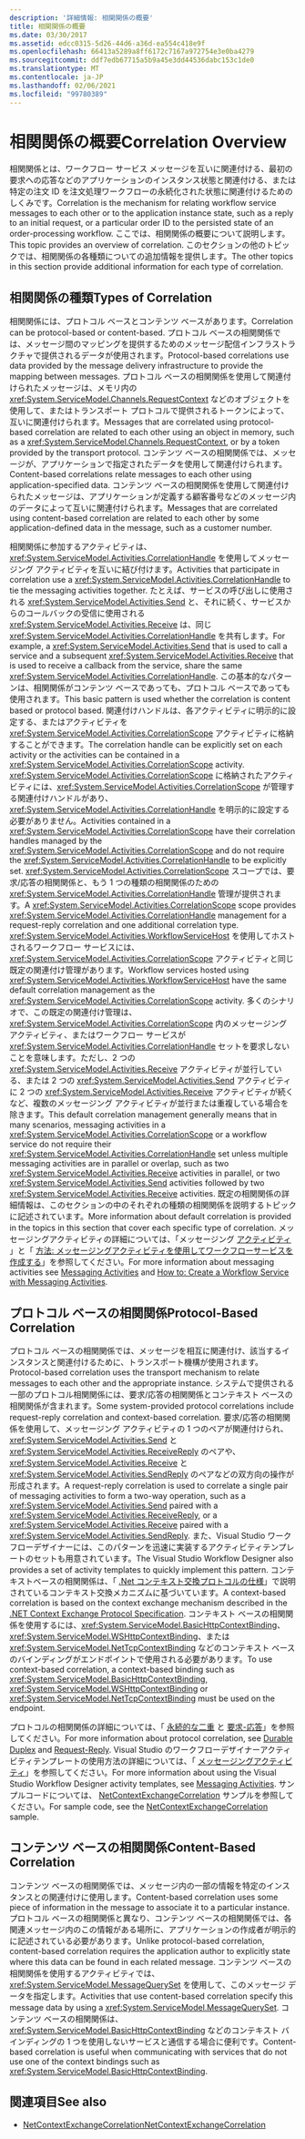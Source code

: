 ```yaml
---
description: '詳細情報: 相関関係の概要'
title: 相関関係の概要
ms.date: 03/30/2017
ms.assetid: edcc0315-5d26-44d6-a36d-ea554c418e9f
ms.openlocfilehash: 66413a5289a8ff6172c7167a972754e3e0ba4279
ms.sourcegitcommit: ddf7edb67715a5b9a45e3dd44536dabc153c1de0
ms.translationtype: MT
ms.contentlocale: ja-JP
ms.lasthandoff: 02/06/2021
ms.locfileid: "99780389"
---
```

# <a name="correlation-overview"></a><span data-ttu-id="f9157-103">相関関係の概要</span><span class="sxs-lookup"><span data-stu-id="f9157-103">Correlation Overview</span></span>

<span data-ttu-id="f9157-104">相関関係とは、ワークフロー サービス メッセージを互いに関連付ける、最初の要求への応答などのアプリケーションのインスタンス状態と関連付ける、または特定の注文 ID を注文処理ワークフローの永続化された状態に関連付けるためのしくみです。</span><span class="sxs-lookup"><span data-stu-id="f9157-104">Correlation is the mechanism for relating workflow service messages to each other or to the application instance state, such as a reply to an initial request, or a particular order ID to the persisted state of an order-processing workflow.</span></span> <span data-ttu-id="f9157-105">ここでは、相関関係の概要について説明します。</span><span class="sxs-lookup"><span data-stu-id="f9157-105">This topic provides an overview of correlation.</span></span> <span data-ttu-id="f9157-106">このセクションの他のトピックでは、相関関係の各種類についての追加情報を提供します。</span><span class="sxs-lookup"><span data-stu-id="f9157-106">The other topics in this section provide additional information for each type of correlation.</span></span>  
  
## <a name="types-of-correlation"></a><span data-ttu-id="f9157-107">相関関係の種類</span><span class="sxs-lookup"><span data-stu-id="f9157-107">Types of Correlation</span></span>  

 <span data-ttu-id="f9157-108">相関関係には、プロトコル ベースとコンテンツ ベースがあります。</span><span class="sxs-lookup"><span data-stu-id="f9157-108">Correlation can be protocol-based or content-based.</span></span> <span data-ttu-id="f9157-109">プロトコル ベースの相関関係では、メッセージ間のマッピングを提供するためのメッセージ配信インフラストラクチャで提供されるデータが使用されます。</span><span class="sxs-lookup"><span data-stu-id="f9157-109">Protocol-based correlations use data provided by the message delivery infrastructure to provide the mapping between messages.</span></span> <span data-ttu-id="f9157-110">プロトコル ベースの相関関係を使用して関連付けられたメッセージは、メモリ内の <xref:System.ServiceModel.Channels.RequestContext> などのオブジェクトを使用して、またはトランスポート プロトコルで提供されるトークンによって、互いに関連付けられます。</span><span class="sxs-lookup"><span data-stu-id="f9157-110">Messages that are correlated using protocol-based correlation are related to each other using an object in memory, such as a <xref:System.ServiceModel.Channels.RequestContext>, or by a token provided by the transport protocol.</span></span> <span data-ttu-id="f9157-111">コンテンツ ベースの相関関係では、メッセージが、アプリケーションで指定されたデータを使用して関連付けられます。</span><span class="sxs-lookup"><span data-stu-id="f9157-111">Content-based correlations relate messages to each other using application-specified data.</span></span> <span data-ttu-id="f9157-112">コンテンツ ベースの相関関係を使用して関連付けられたメッセージは、アプリケーションが定義する顧客番号などのメッセージ内のデータによって互いに関連付けられます。</span><span class="sxs-lookup"><span data-stu-id="f9157-112">Messages that are correlated using content-based correlation are related to each other by some application-defined data in the message, such as a customer number.</span></span>  
  
 <span data-ttu-id="f9157-113">相関関係に参加するアクティビティは、<xref:System.ServiceModel.Activities.CorrelationHandle> を使用してメッセージング アクティビティを互いに結び付けます。</span><span class="sxs-lookup"><span data-stu-id="f9157-113">Activities that participate in correlation use a <xref:System.ServiceModel.Activities.CorrelationHandle> to tie the messaging activities together.</span></span> <span data-ttu-id="f9157-114">たとえば、サービスの呼び出しに使用される <xref:System.ServiceModel.Activities.Send> と、それに続く、サービスからのコールバックの受信に使用される <xref:System.ServiceModel.Activities.Receive> は、同じ <xref:System.ServiceModel.Activities.CorrelationHandle> を共有します。</span><span class="sxs-lookup"><span data-stu-id="f9157-114">For example, a <xref:System.ServiceModel.Activities.Send> that is used to call a service and a subsequent <xref:System.ServiceModel.Activities.Receive> that is used to receive a callback from the service, share the same <xref:System.ServiceModel.Activities.CorrelationHandle>.</span></span> <span data-ttu-id="f9157-115">この基本的なパターンは、相関関係がコンテンツ ベースであっても、プロトコル ベースであっても使用されます。</span><span class="sxs-lookup"><span data-stu-id="f9157-115">This basic pattern is used whether the correlation is content based or protocol based.</span></span> <span data-ttu-id="f9157-116">関連付けハンドルは、各アクティビティに明示的に設定する、またはアクティビティを <xref:System.ServiceModel.Activities.CorrelationScope> アクティビティに格納することができます。</span><span class="sxs-lookup"><span data-stu-id="f9157-116">The correlation handle can be explicitly set on each activity or the activities can be contained in a <xref:System.ServiceModel.Activities.CorrelationScope> activity.</span></span> <span data-ttu-id="f9157-117"><xref:System.ServiceModel.Activities.CorrelationScope> に格納されたアクティビティには、<xref:System.ServiceModel.Activities.CorrelationScope> が管理する関連付けハンドルがあり、<xref:System.ServiceModel.Activities.CorrelationHandle> を明示的に設定する必要がありません。</span><span class="sxs-lookup"><span data-stu-id="f9157-117">Activities contained in a <xref:System.ServiceModel.Activities.CorrelationScope> have their correlation handles managed by the <xref:System.ServiceModel.Activities.CorrelationScope> and do not require the <xref:System.ServiceModel.Activities.CorrelationHandle> to be explicitly set.</span></span> <span data-ttu-id="f9157-118"><xref:System.ServiceModel.Activities.CorrelationScope> スコープでは、要求/応答の相関関係と、もう 1 つの種類の相関関係のための <xref:System.ServiceModel.Activities.CorrelationHandle> 管理が提供されます。</span><span class="sxs-lookup"><span data-stu-id="f9157-118">A <xref:System.ServiceModel.Activities.CorrelationScope> scope provides <xref:System.ServiceModel.Activities.CorrelationHandle> management for a request-reply correlation and one additional correlation type.</span></span> <span data-ttu-id="f9157-119"><xref:System.ServiceModel.Activities.WorkflowServiceHost> を使用してホストされるワークフロー サービスには、<xref:System.ServiceModel.Activities.CorrelationScope> アクティビティと同じ既定の関連付け管理があります。</span><span class="sxs-lookup"><span data-stu-id="f9157-119">Workflow services hosted using <xref:System.ServiceModel.Activities.WorkflowServiceHost> have the same default correlation management as the <xref:System.ServiceModel.Activities.CorrelationScope> activity.</span></span> <span data-ttu-id="f9157-120">多くのシナリオで、この既定の関連付け管理は、<xref:System.ServiceModel.Activities.CorrelationScope> 内のメッセージング アクティビティ、またはワークフロー サービスが <xref:System.ServiceModel.Activities.CorrelationHandle> セットを要求しないことを意味します。ただし、2 つの <xref:System.ServiceModel.Activities.Receive> アクティビティが並行している、または 2 つの <xref:System.ServiceModel.Activities.Send> アクティビティに 2 つの <xref:System.ServiceModel.Activities.Receive> アクティビティが続くなど、複数のメッセージング アクティビティが並行または重複している場合を除きます。</span><span class="sxs-lookup"><span data-stu-id="f9157-120">This default correlation management generally means that in many scenarios, messaging activities in a <xref:System.ServiceModel.Activities.CorrelationScope> or a workflow service do not require their <xref:System.ServiceModel.Activities.CorrelationHandle> set unless multiple messaging activities are in parallel or overlap, such as two <xref:System.ServiceModel.Activities.Receive> activities in parallel, or two <xref:System.ServiceModel.Activities.Send> activities followed by two <xref:System.ServiceModel.Activities.Receive> activities.</span></span> <span data-ttu-id="f9157-121">既定の相関関係の詳細情報は、このセクションの中のそれぞれの種類の相関関係を説明するトピックに記述されています。</span><span class="sxs-lookup"><span data-stu-id="f9157-121">More information about default correlation is provided in the topics in this section that cover each specific type of correlation.</span></span> <span data-ttu-id="f9157-122">メッセージングアクティビティの詳細については、「メッセージング [アクティビティ](messaging-activities.md) 」と「 [方法: メッセージングアクティビティを使用してワークフローサービスを作成する](how-to-create-a-workflow-service-with-messaging-activities.md)」を参照してください。</span><span class="sxs-lookup"><span data-stu-id="f9157-122">For more information about messaging activities see [Messaging Activities](messaging-activities.md) and [How to: Create a Workflow Service with Messaging Activities](how-to-create-a-workflow-service-with-messaging-activities.md).</span></span>  
  
## <a name="protocol-based-correlation"></a><span data-ttu-id="f9157-123">プロトコル ベースの相関関係</span><span class="sxs-lookup"><span data-stu-id="f9157-123">Protocol-Based Correlation</span></span>

<span data-ttu-id="f9157-124">プロトコル ベースの相関関係では、メッセージを相互に関連付け、該当するインスタンスと関連付けるために、トランスポート機構が使用されます。</span><span class="sxs-lookup"><span data-stu-id="f9157-124">Protocol-based correlation uses the transport mechanism to relate messages to each other and the appropriate instance.</span></span> <span data-ttu-id="f9157-125">システムで提供される一部のプロトコル相関関係には、要求/応答の相関関係とコンテキスト ベースの相関関係が含まれます。</span><span class="sxs-lookup"><span data-stu-id="f9157-125">Some system-provided protocol correlations include request-reply correlation and context-based correlation.</span></span> <span data-ttu-id="f9157-126">要求/応答の相関関係を使用して、メッセージング アクティビティの 1 つのペアが関連付けられ、<xref:System.ServiceModel.Activities.Send> と <xref:System.ServiceModel.Activities.ReceiveReply> のペアや、<xref:System.ServiceModel.Activities.Receive> と <xref:System.ServiceModel.Activities.SendReply> のペアなどの双方向の操作が形成されます。</span><span class="sxs-lookup"><span data-stu-id="f9157-126">A request-reply correlation is used to correlate a single pair of messaging activities to form a two-way operation, such as a <xref:System.ServiceModel.Activities.Send> paired with a <xref:System.ServiceModel.Activities.ReceiveReply>, or a <xref:System.ServiceModel.Activities.Receive> paired with a <xref:System.ServiceModel.Activities.SendReply>.</span></span> <span data-ttu-id="f9157-127">また、Visual Studio ワークフローデザイナーには、このパターンを迅速に実装するアクティビティテンプレートのセットも用意されています。</span><span class="sxs-lookup"><span data-stu-id="f9157-127">The Visual Studio Workflow Designer also provides a set of activity templates to quickly implement this pattern.</span></span> <span data-ttu-id="f9157-128">コンテキストベースの相関関係は、「 [.Net コンテキスト交換プロトコルの仕様](/openspecs/windows_protocols/mc-netcex/a7f26280-491f-465b-9914-c5eb5322dbb4)」で説明されているコンテキスト交換メカニズムに基づいています。</span><span class="sxs-lookup"><span data-stu-id="f9157-128">A context-based correlation is based on the context exchange mechanism described in the [.NET Context Exchange Protocol Specification](/openspecs/windows_protocols/mc-netcex/a7f26280-491f-465b-9914-c5eb5322dbb4).</span></span> <span data-ttu-id="f9157-129">コンテキスト ベースの相関関係を使用するには、<xref:System.ServiceModel.BasicHttpContextBinding>、<xref:System.ServiceModel.WSHttpContextBinding>、または <xref:System.ServiceModel.NetTcpContextBinding> などのコンテキスト ベースのバインディングがエンドポイントで使用される必要があります。</span><span class="sxs-lookup"><span data-stu-id="f9157-129">To use context-based correlation, a context-based binding such as <xref:System.ServiceModel.BasicHttpContextBinding>, <xref:System.ServiceModel.WSHttpContextBinding> or <xref:System.ServiceModel.NetTcpContextBinding> must be used on the endpoint.</span></span>  
  
<span data-ttu-id="f9157-130">プロトコルの相関関係の詳細については、「 [永続的な二重](durable-duplex-correlation.md) と [要求-応答](request-reply-correlation.md)」を参照してください。</span><span class="sxs-lookup"><span data-stu-id="f9157-130">For more information about protocol correlation, see [Durable Duplex](durable-duplex-correlation.md) and [Request-Reply](request-reply-correlation.md).</span></span> <span data-ttu-id="f9157-131">Visual Studio のワークフローデザイナーアクティビティテンプレートの使用方法の詳細については、「 [メッセージングアクティビティ](messaging-activities.md)」を参照してください。</span><span class="sxs-lookup"><span data-stu-id="f9157-131">For more information about using the Visual Studio Workflow Designer activity templates, see [Messaging Activities](messaging-activities.md).</span></span> <span data-ttu-id="f9157-132">サンプルコードについては、 [NetContextExchangeCorrelation](/previous-versions/dotnet/netframework-4.0/ee662963(v=vs.100)) サンプルを参照してください。</span><span class="sxs-lookup"><span data-stu-id="f9157-132">For sample code, see the [NetContextExchangeCorrelation](/previous-versions/dotnet/netframework-4.0/ee662963(v=vs.100)) sample.</span></span>  
  
## <a name="content-based-correlation"></a><span data-ttu-id="f9157-133">コンテンツ ベースの相関関係</span><span class="sxs-lookup"><span data-stu-id="f9157-133">Content-Based Correlation</span></span>

<span data-ttu-id="f9157-134">コンテンツ ベースの相関関係では、メッセージ内の一部の情報を特定のインスタンスとの関連付けに使用します。</span><span class="sxs-lookup"><span data-stu-id="f9157-134">Content-based correlation uses some piece of information in the message to associate it to a particular instance.</span></span> <span data-ttu-id="f9157-135">プロトコル ベースの相関関係と異なり、コンテンツ ベースの相関関係では、各関連メッセージ内のこの情報がある場所に、アプリケーションの作成者が明示的に記述されている必要があります。</span><span class="sxs-lookup"><span data-stu-id="f9157-135">Unlike protocol-based correlation, content-based correlation requires the application author to explicitly state where this data can be found in each related message.</span></span> <span data-ttu-id="f9157-136">コンテンツ ベースの相関関係を使用するアクティビティでは、<xref:System.ServiceModel.MessageQuerySet> を使用して、このメッセージ データを指定します。</span><span class="sxs-lookup"><span data-stu-id="f9157-136">Activities that use content-based correlation specify this message data by using a <xref:System.ServiceModel.MessageQuerySet>.</span></span> <span data-ttu-id="f9157-137">コンテンツ ベースの相関関係は、<xref:System.ServiceModel.BasicHttpContextBinding> などのコンテキスト バインディングの 1 つを使用しないサービスと通信する場合に便利です。</span><span class="sxs-lookup"><span data-stu-id="f9157-137">Content-based correlation is useful when communicating with services that do not use one of the context bindings such as <xref:System.ServiceModel.BasicHttpContextBinding>.</span></span>
  
## <a name="see-also"></a><span data-ttu-id="f9157-138">関連項目</span><span class="sxs-lookup"><span data-stu-id="f9157-138">See also</span></span>

- <span data-ttu-id="f9157-139">[NetContextExchangeCorrelation](/previous-versions/dotnet/netframework-4.0/ee662963(v=vs.100))</span><span class="sxs-lookup"><span data-stu-id="f9157-139">[NetContextExchangeCorrelation](/previous-versions/dotnet/netframework-4.0/ee662963(v=vs.100))</span></span>
